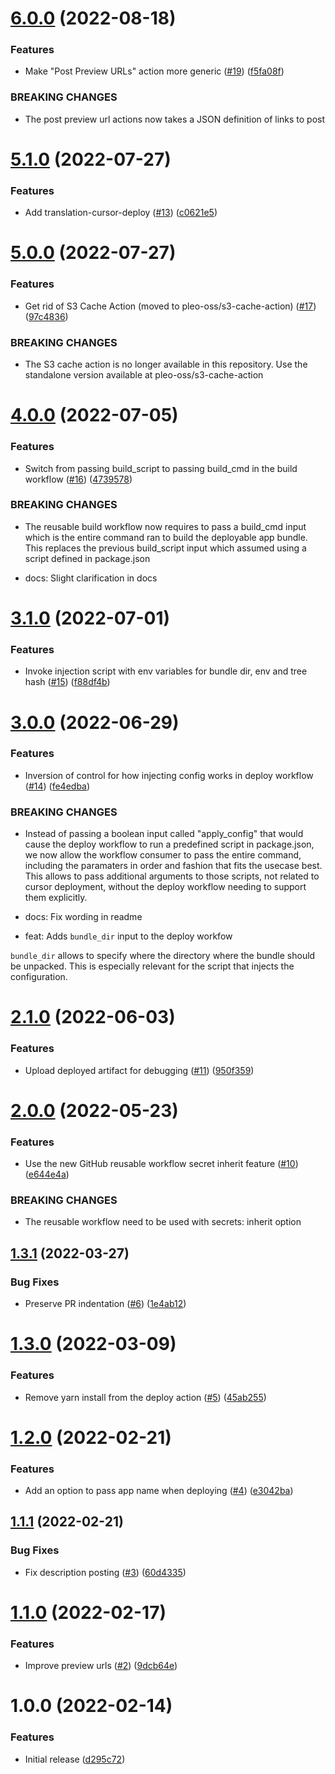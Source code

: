 # [6.0.0](https://github.com/pleo-oss/pleo-spa-cicd/compare/v5.1.0...v6.0.0) (2022-08-18)


### Features

* Make "Post Preview URLs" action more generic ([#19](https://github.com/pleo-oss/pleo-spa-cicd/issues/19)) ([f5fa08f](https://github.com/pleo-oss/pleo-spa-cicd/commit/f5fa08f731b6b84eea3628ee7328d1a1ad4a54f6))


### BREAKING CHANGES

* The post preview url actions now takes a JSON definition of links to post

# [5.1.0](https://github.com/pleo-oss/pleo-spa-cicd/compare/v5.0.0...v5.1.0) (2022-07-27)


### Features

* Add translation-cursor-deploy ([#13](https://github.com/pleo-oss/pleo-spa-cicd/issues/13)) ([c0621e5](https://github.com/pleo-oss/pleo-spa-cicd/commit/c0621e5226e95bf146cf76773a2ee9a4854b6047))

# [5.0.0](https://github.com/pleo-oss/pleo-spa-cicd/compare/v4.0.0...v5.0.0) (2022-07-27)


### Features

* Get rid of S3 Cache Action (moved to pleo-oss/s3-cache-action) ([#17](https://github.com/pleo-oss/pleo-spa-cicd/issues/17)) ([97c4836](https://github.com/pleo-oss/pleo-spa-cicd/commit/97c48367a7daff67888db74252828aa1482688a1))


### BREAKING CHANGES

* The S3 cache action is no longer available in this repository. Use the standalone
version available at pleo-oss/s3-cache-action

# [4.0.0](https://github.com/pleo-oss/pleo-spa-cicd/compare/v3.1.0...v4.0.0) (2022-07-05)


### Features

* Switch from passing build_script to passing build_cmd in the build workflow ([#16](https://github.com/pleo-oss/pleo-spa-cicd/issues/16)) ([4739578](https://github.com/pleo-oss/pleo-spa-cicd/commit/473957859311558fb8c1649c9cd53872d2940b58))


### BREAKING CHANGES

* The reusable build workflow now requires to pass a build_cmd input
which is the entire command ran to build the deployable app bundle. This replaces the
previous build_script input which assumed using a script defined in package.json

* docs: Slight clarification in docs

# [3.1.0](https://github.com/pleo-oss/pleo-spa-cicd/compare/v3.0.0...v3.1.0) (2022-07-01)


### Features

* Invoke injection script with env variables for bundle dir, env and tree hash ([#15](https://github.com/pleo-oss/pleo-spa-cicd/issues/15)) ([f88df4b](https://github.com/pleo-oss/pleo-spa-cicd/commit/f88df4b4be8002d8ea423dfd16bea1365866ac11))

# [3.0.0](https://github.com/pleo-oss/pleo-spa-cicd/compare/v2.1.0...v3.0.0) (2022-06-29)


### Features

* Inversion of control for how injecting config works in deploy workflow ([#14](https://github.com/pleo-oss/pleo-spa-cicd/issues/14)) ([fe4edba](https://github.com/pleo-oss/pleo-spa-cicd/commit/fe4edbad406ac3920f5e26a31b7bd56186dd1625))


### BREAKING CHANGES

* Instead of passing a boolean input called "apply_config" that
would cause the deploy workflow to run a predefined script in package.json, we
now allow the workflow consumer to pass the entire command, including the
paramaters in order and fashion that fits the usecase best.
This allows to pass additional arguments to those scripts, not related to
cursor deployment, without the deploy workflow needing to support them explicitly.

* docs: Fix wording in readme

* feat: Adds `bundle_dir` input to the deploy workfow

`bundle_dir` allows to specify where the directory where the bundle should be unpacked.
This is especially relevant for the script that injects the configuration.

# [2.1.0](https://github.com/pleo-oss/pleo-spa-cicd/compare/v2.0.0...v2.1.0) (2022-06-03)


### Features

* Upload deployed artifact for debugging ([#11](https://github.com/pleo-oss/pleo-spa-cicd/issues/11)) ([950f359](https://github.com/pleo-oss/pleo-spa-cicd/commit/950f3598e0b59d82994d14db2fd6c8ae2cecfa19))

# [2.0.0](https://github.com/pleo-oss/pleo-spa-cicd/compare/v1.3.1...v2.0.0) (2022-05-23)


### Features

* Use the new GitHub reusable workflow secret inherit feature ([#10](https://github.com/pleo-oss/pleo-spa-cicd/issues/10)) ([e644e4a](https://github.com/pleo-oss/pleo-spa-cicd/commit/e644e4ada1b96ed862cdc1418b66079d3f4610a2))


### BREAKING CHANGES

* The reusable workflow need to be used with secrets: inherit option

## [1.3.1](https://github.com/pleo-oss/pleo-spa-cicd/compare/v1.3.0...v1.3.1) (2022-03-27)


### Bug Fixes

* Preserve PR indentation ([#6](https://github.com/pleo-oss/pleo-spa-cicd/issues/6)) ([1e4ab12](https://github.com/pleo-oss/pleo-spa-cicd/commit/1e4ab1205644dbb18bdc789a6fe188f66c6cc61d))

# [1.3.0](https://github.com/pleo-oss/pleo-spa-cicd/compare/v1.2.0...v1.3.0) (2022-03-09)


### Features

* Remove yarn install from the deploy action ([#5](https://github.com/pleo-oss/pleo-spa-cicd/issues/5)) ([45ab255](https://github.com/pleo-oss/pleo-spa-cicd/commit/45ab2554813b7a9ba24006756c87e63ac90b94b3))

# [1.2.0](https://github.com/pleo-oss/pleo-spa-cicd/compare/v1.1.1...v1.2.0) (2022-02-21)


### Features

* Add an option to pass app name when deploying ([#4](https://github.com/pleo-oss/pleo-spa-cicd/issues/4)) ([e3042ba](https://github.com/pleo-oss/pleo-spa-cicd/commit/e3042ba8a2886550fb67601ee09da959e9f5d779))

## [1.1.1](https://github.com/pleo-oss/pleo-spa-cicd/compare/v1.1.0...v1.1.1) (2022-02-21)


### Bug Fixes

* Fix description posting ([#3](https://github.com/pleo-oss/pleo-spa-cicd/issues/3)) ([60d4335](https://github.com/pleo-oss/pleo-spa-cicd/commit/60d4335388fdbbca418a1f0bca15d93049736cf3))

# [1.1.0](https://github.com/pleo-oss/pleo-spa-cicd/compare/v1.0.0...v1.1.0) (2022-02-17)


### Features

* Improve preview urls ([#2](https://github.com/pleo-oss/pleo-spa-cicd/issues/2)) ([9dcb64e](https://github.com/pleo-oss/pleo-spa-cicd/commit/9dcb64e9fa7cc7eadf4b146fd4ad3a6ed2a84c8b))

# 1.0.0 (2022-02-14)


### Features

* Initial release ([d295c72](https://github.com/pleo-oss/pleo-spa-cicd/commit/d295c72c2d92004d548e99a421ea1ff3215683fa))
